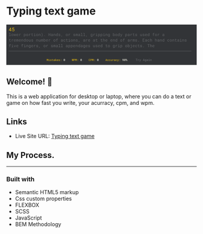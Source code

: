 # Typing text game

![Design preview for Typing text game](typing_img.png)


## Welcome! 👋

This is a web application for desktop or laptop, where you can do a text or game on how fast you write, your acurracy, cpm, and wpm.

## Links
* Live Site URL: [Typing text game](https://fluffy-croquembouche-6a2677.netlify.app/)


## My Process.
--- 
### Built with
* Semantic HTML5 markup
* Css custom properties
* FLEXBOX
* SCSS
* JavaScript
* BEM Methodology
